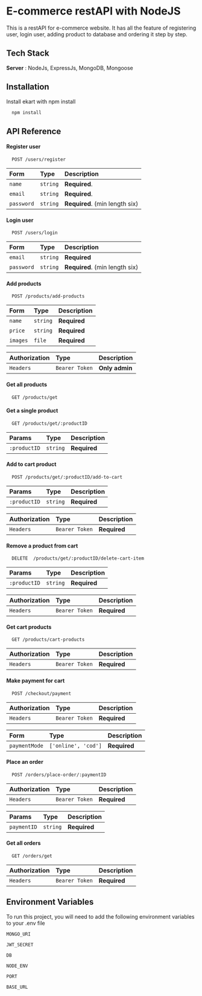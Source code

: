 # E-commerce restAPI with NodeJS

This is a restAPI for e-commerce website. It has all the feature of registering user, login user, adding product to database and ordering it step by step.

## Tech Stack

**Server** : NodeJs, ExpressJs, MongoDB, Mongoose

## Installation

Install ekart with npm install

```bash
  npm install
```

## API Reference

#### Register user

```http
  POST /users/register
```

| Form       | Type     | Description                    |
| :--------- | :------- | :----------------------------- |
| `name`     | `string` | **Required**.                  |
| `email`    | `string` | **Required**.                  |
| `password` | `string` | **Required**. (min length six) |

#### Login user

```http
  POST /users/login
```

| Form       | Type     | Description                    |
| :--------- | :------- | :----------------------------- |
| `email`    | `string` | **Required**                   |
| `password` | `string` | **Required**. (min length six) |

#### Add products

```http
  POST /products/add-products
```

| Form     | Type     | Description  |
| :------- | :------- | :----------- |
| `name`   | `string` | **Required** |
| `price`  | `string` | **Required** |
| `images` | `file`   | **Required** |

| Authorization | Type           | Description    |
| :------------ | :------------- | :------------- |
| `Headers`     | `Bearer Token` | **Only admin** |

#### Get all products

```http
  GET /products/get
```

#### Get a single product

```http
  GET /products/get/:productID
```

| Params       | Type     | Description  |
| :----------- | :------- | :----------- |
| `:productID` | `string` | **Required** |

#### Add to cart product

```http
  POST /products/get/:productID/add-to-cart
```

| Params       | Type     | Description  |
| :----------- | :------- | :----------- |
| `:productID` | `string` | **Required** |

| Authorization | Type           | Description  |
| :------------ | :------------- | :----------- |
| `Headers`     | `Bearer Token` | **Required** |

#### Remove a product from cart

```http
  DELETE  /products/get/:productID/delete-cart-item
```

| Params       | Type     | Description  |
| :----------- | :------- | :----------- |
| `:productID` | `string` | **Required** |

| Authorization | Type           | Description  |
| :------------ | :------------- | :----------- |
| `Headers`     | `Bearer Token` | **Required** |

#### Get cart products

```http
  GET /products/cart-products
```

| Authorization | Type           | Description  |
| :------------ | :------------- | :----------- |
| `Headers`     | `Bearer Token` | **Required** |

#### Make payment for cart

```http
  POST /checkout/payment
```

| Authorization | Type           | Description  |
| :------------ | :------------- | :----------- |
| `Headers`     | `Bearer Token` | **Required** |

| Form          | Type                | Description  |
| :------------ | :------------------ | :----------- |
| `paymentMode` | `['online', 'cod']` | **Required** |

#### Place an order

```http
  POST /orders/place-order/:paymentID
```

| Authorization | Type           | Description  |
| :------------ | :------------- | :----------- |
| `Headers`     | `Bearer Token` | **Required** |

| Params      | Type     | Description  |
| :---------- | :------- | :----------- |
| `paymentID` | `string` | **Required** |

#### Get all orders

```http
  GET /orders/get
```

| Authorization | Type           | Description  |
| :------------ | :------------- | :----------- |
| `Headers`     | `Bearer Token` | **Required** |

## Environment Variables

To run this project, you will need to add the following environment variables to your .env file

`MONGO_URI`

`JWT_SECRET`

`DB`

`NODE_ENV`

`PORT`

`BASE_URL`

